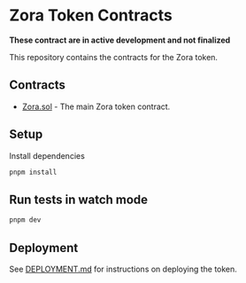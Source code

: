 # Zora Token Contracts

**These contract are in active development and not finalized**

This repository contains the contracts for the Zora token.

## Contracts

- [Zora.sol](./src/Zora.sol) - The main Zora token contract.

## Setup

Install dependencies

```bash
pnpm install
```

## Run tests in watch mode

```bash
pnpm dev
```

## Deployment

See [DEPLOYMENT.md](./DEPLOYMENT.md) for instructions on deploying the token.
